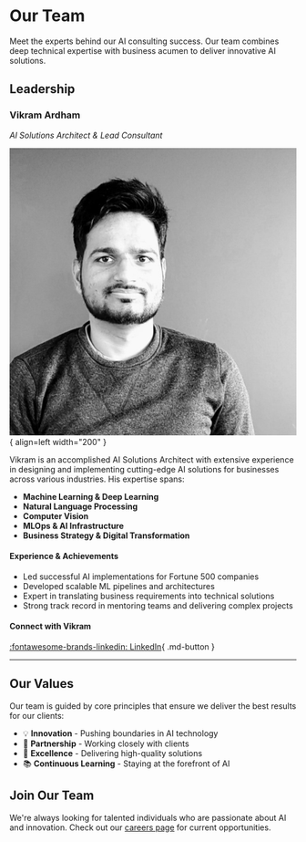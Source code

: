 # Our Team

Meet the experts behind our AI consulting success. Our team combines deep technical expertise with business acumen to deliver innovative AI solutions.

## Leadership

### Vikram Ardham
*AI Solutions Architect & Lead Consultant*

![Vikram Ardham](../assets/team/vikram.jpeg){ align=left width="200" }

Vikram is an accomplished AI Solutions Architect with extensive experience in designing and implementing cutting-edge AI solutions for businesses across various industries. His expertise spans:

- **Machine Learning & Deep Learning**
- **Natural Language Processing**
- **Computer Vision**
- **MLOps & AI Infrastructure**
- **Business Strategy & Digital Transformation**

#### Experience & Achievements

- Led successful AI implementations for Fortune 500 companies
- Developed scalable ML pipelines and architectures
- Expert in translating business requirements into technical solutions
- Strong track record in mentoring teams and delivering complex projects

#### Connect with Vikram

[:fontawesome-brands-linkedin: LinkedIn](https://linkedin.com/in/vikramardham){ .md-button }

---

## Our Values

Our team is guided by core principles that ensure we deliver the best results for our clients:

- :bulb: **Innovation** - Pushing boundaries in AI technology
- :handshake: **Partnership** - Working closely with clients
- :rocket: **Excellence** - Delivering high-quality solutions
- :books: **Continuous Learning** - Staying at the forefront of AI

## Join Our Team

We're always looking for talented individuals who are passionate about AI and innovation. Check out our [careers page](../careers.md) for current opportunities. 
